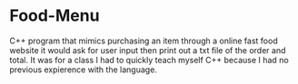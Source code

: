 # Food-Menu
C++ program that mimics purchasing an item through a online fast food website it would ask for user input then print out a txt file of the order and total. 
It was for a class I had to quickly teach myself C++ because I had no previous expierence with the language. 
